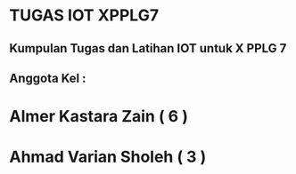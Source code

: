 # TUGAS IOT XPPLG7
## Kumpulan Tugas dan Latihan IOT untuk X PPLG 7

## Anggota Kel :
# Almer Kastara Zain ( 6 )
# Ahmad Varian Sholeh ( 3 )
